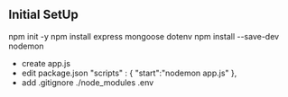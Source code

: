 ## Initial SetUp

npm init -y
npm install express mongoose dotenv
npm install --save-dev nodemon
- create app.js
- edit package.json
    "scripts" : {
        "start":"nodemon app.js"
    },
- add .gitignore
    ./node_modules
    .env
